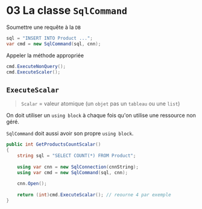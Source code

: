 # 03 La classe `SqlCommand`

Soumettre une requête à la `DB`

```cs
sql = "INSERT INTO Product ...";
var cmd = new SqlCommand(sql, cnn);
```

Appeler la méthode appropriée

```cs
cmd.ExecuteNonQuery();
cmd.ExecuteScaler();
```



## `ExecuteScalar`

> `Scalar` = valeur atomique (un `objet` pas un `tableau` ou une `list`)

On doit utiliser un `using block` à chaque fois qu'on utilise une ressource non géré.

`SqlCommand` doit aussi avoir son propre `using block`.

```cs
public int GetProductsCountScalar()
{
    string sql = "SELECT COUNT(*) FROM Product";
    
    using var cnn = new SqlConnection(cnnString);
    using var cmd = new SqlCommand(sql, cnn);
    
    cnn.Open();
    
    return (int)cmd.ExecuteScalar(); // reourne 4 par exemple
}
```

